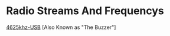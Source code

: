 # Radio Streams And Frequencys
[4625khz-USB](http://stream.priyom.org:8000/buzzer) [Also Known as "The Buzzer"]
